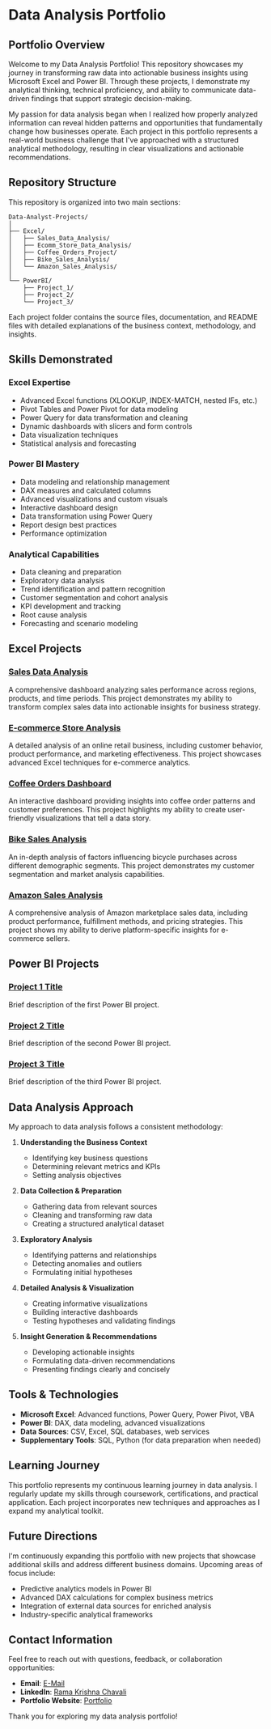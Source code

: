 # Data Analysis Portfolio

## Portfolio Overview

Welcome to my Data Analysis Portfolio! This repository showcases my journey in transforming raw data into actionable business insights using Microsoft Excel and Power BI. Through these projects, I demonstrate my analytical thinking, technical proficiency, and ability to communicate data-driven findings that support strategic decision-making.

My passion for data analysis began when I realized how properly analyzed information can reveal hidden patterns and opportunities that fundamentally change how businesses operate. Each project in this portfolio represents a real-world business challenge that I've approached with a structured analytical methodology, resulting in clear visualizations and actionable recommendations.

## Repository Structure

This repository is organized into two main sections:

```
Data-Analyst-Projects/
│
├── Excel/
│   ├── Sales_Data_Analysis/
│   ├── Ecomm_Store_Data_Analysis/
│   ├── Coffee_Orders_Project/
│   ├── Bike_Sales_Analysis/
│   └── Amazon_Sales_Analysis/
│
└── PowerBI/
    ├── Project_1/
    ├── Project_2/
    └── Project_3/
```

Each project folder contains the source files, documentation, and README files with detailed explanations of the business context, methodology, and insights.

## Skills Demonstrated

### Excel Expertise
- Advanced Excel functions (XLOOKUP, INDEX-MATCH, nested IFs, etc.)
- Pivot Tables and Power Pivot for data modeling
- Power Query for data transformation and cleaning
- Dynamic dashboards with slicers and form controls
- Data visualization techniques
- Statistical analysis and forecasting

### Power BI Mastery
- Data modeling and relationship management
- DAX measures and calculated columns
- Advanced visualizations and custom visuals
- Interactive dashboard design
- Data transformation using Power Query
- Report design best practices
- Performance optimization

### Analytical Capabilities
- Data cleaning and preparation
- Exploratory data analysis
- Trend identification and pattern recognition
- Customer segmentation and cohort analysis
- KPI development and tracking
- Root cause analysis
- Forecasting and scenario modeling

## Excel Projects

### [Sales Data Analysis](./Excel/Sales_Data_Analysis)
A comprehensive dashboard analyzing sales performance across regions, products, and time periods. This project demonstrates my ability to transform complex sales data into actionable insights for business strategy.

### [E-commerce Store Analysis](./Excel/Ecomm_Store_Data_Analysis)
A detailed analysis of an online retail business, including customer behavior, product performance, and marketing effectiveness. This project showcases advanced Excel techniques for e-commerce analytics.

### [Coffee Orders Dashboard](./Excel/Coffee_Sales)
An interactive dashboard providing insights into coffee order patterns and customer preferences. This project highlights my ability to create user-friendly visualizations that tell a data story.

### [Bike Sales Analysis](./Excel/Bike_Sales_Project)
An in-depth analysis of factors influencing bicycle purchases across different demographic segments. This project demonstrates my customer segmentation and market analysis capabilities.

### [Amazon Sales Analysis](./Excel/Amazon_Sales)
A comprehensive analysis of Amazon marketplace sales data, including product performance, fulfillment methods, and pricing strategies. This project shows my ability to derive platform-specific insights for e-commerce sellers.

## Power BI Projects

### [Project 1 Title](./PowerBI/Project_1)
Brief description of the first Power BI project.

### [Project 2 Title](./PowerBI/Project_2)
Brief description of the second Power BI project.

### [Project 3 Title](./PowerBI/Project_3)
Brief description of the third Power BI project.

## Data Analysis Approach

My approach to data analysis follows a consistent methodology:

1. **Understanding the Business Context**
   - Identifying key business questions
   - Determining relevant metrics and KPIs
   - Setting analysis objectives

2. **Data Collection & Preparation**
   - Gathering data from relevant sources
   - Cleaning and transforming raw data
   - Creating a structured analytical dataset

3. **Exploratory Analysis**
   - Identifying patterns and relationships
   - Detecting anomalies and outliers
   - Formulating initial hypotheses

4. **Detailed Analysis & Visualization**
   - Creating informative visualizations
   - Building interactive dashboards
   - Testing hypotheses and validating findings

5. **Insight Generation & Recommendations**
   - Developing actionable insights
   - Formulating data-driven recommendations
   - Presenting findings clearly and concisely

## Tools & Technologies

- **Microsoft Excel**: Advanced functions, Power Query, Power Pivot, VBA
- **Power BI**: DAX, data modeling, advanced visualizations
- **Data Sources**: CSV, Excel, SQL databases, web services
- **Supplementary Tools**: SQL, Python (for data preparation when needed)

## Learning Journey

This portfolio represents my continuous learning journey in data analysis. I regularly update my skills through coursework, certifications, and practical application. Each project incorporates new techniques and approaches as I expand my analytical toolkit.

## Future Directions

I'm continuously expanding this portfolio with new projects that showcase additional skills and address different business domains. Upcoming areas of focus include:

- Predictive analytics models in Power BI
- Advanced DAX calculations for complex business metrics
- Integration of external data sources for enriched analysis
- Industry-specific analytical frameworks

## Contact Information

Feel free to reach out with questions, feedback, or collaboration opportunities:

- **Email**: [E-Mail](mailto:chavali.r@northeastern.edu)
- **LinkedIn**: [Rama Krishna Chavali](https://www.linkedin.com/in/ramakrishna-chavali/)
- **Portfolio Website**: [Portfolio](www.ramakrishnachavali.com)

Thank you for exploring my data analysis portfolio!